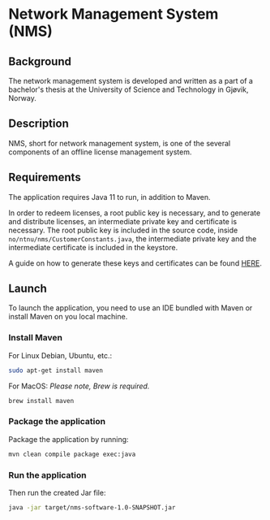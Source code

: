 # Network Management System (NMS)

## Background

The network management system is developed and written as a part of a bachelor's thesis at the University of Science 
and Technology in Gjøvik, Norway.

## Description

NMS, short for network management system, is one of the several components of an offline license management system.

## Requirements

The application requires Java 11 to run, in addition to Maven.

In order to redeem licenses, a root public key is necessary, and to generate and distribute licenses, an intermediate private key and certificate is necessary. The root public key is included in the source code, inside `no/ntnu/nms/CustomerConstants.java`, the intermediate private key and the intermediate certificate is included in the keystore.

A guide on how to generate these keys and certificates can be found [HERE](https://github.com/ntnu-2023-bcs-bidata-bprog-g3/license-file-signing/blob/main/initializationGuide.md).

## Launch
To launch the application, you need to use an IDE bundled with Maven or install Maven on you local machine.

### Install Maven

For Linux Debian, Ubuntu, etc.:

```bash
sudo apt-get install maven
```

For MacOS:
_Please note, Brew is required._

```bash
brew install maven
```

### Package the application

Package the application by running:

```bash
mvn clean compile package exec:java
```

### Run the application

Then run the created Jar file:

```bash
java -jar target/nms-software-1.0-SNAPSHOT.jar
```
